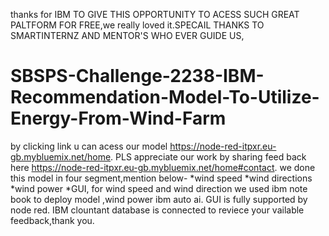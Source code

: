 thanks for IBM TO GIVE THIS OPPORTUNITY TO ACESS SUCH GREAT PALTFORM FOR FREE,we really loved it.SPECAIL THANKS TO SMARTINTERNZ AND MENTOR'S WHO EVER GUIDE US,
# SBSPS-Challenge-2238-IBM-Recommendation-Model-To-Utilize-Energy-From-Wind-Farm
by clicking link u can acess our model https://node-red-itpxr.eu-gb.mybluemix.net/home.
PLS appreciate our work by sharing feed back here https://node-red-itpxr.eu-gb.mybluemix.net/home#contact.
we done this model in four segment,mention below-
*wind speed *wind directions *wind power *GUI,
for wind speed and wind direction we used ibm note book to deploy model ,wind power ibm auto ai.
GUI is fully supported by node red.
IBM clountant database is connected to reviece your vailable feedback,thank you.
